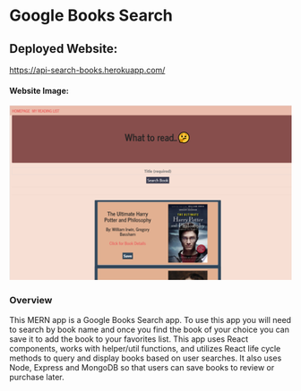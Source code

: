 # Google Books Search  

## Deployed Website: 

https://api-search-books.herokuapp.com/ 

#### Website Image:

![app image](./MERN-Google-book-search-pic.png)


### Overview

This MERN app is a Google Books Search app. To use this app you will need to search by book name and once you find the book of your choice you can save it to add the book to your favorites list. This app uses React components, works with helper/util functions, and utilizes React life cycle methods to query and display books based on user searches. It also uses Node, Express and MongoDB so that users can save books to review or purchase later.








